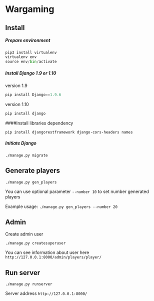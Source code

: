 # Wargaming

## Install

##### Prepare environment

```python
pip3 install virtualenv
virtualenv env
source env/bin/activate
```
#####  Install Django 1.9 or 1.10

version 1.9
```python
pip install Django==1.9.6 
```
version 1.10
```python
pip install django
```
####Install libraries dependency

```
pip install djangorestframework django-cors-headers names
```

##### Initiate Django

```
./manage.py migrate
```

## Generate players

```
./manage.py gen_players
```

You can use optional parameter ``--number 10`` to set number generated players

Example usage: ``./manage.py gen_players --number 20``

## Admin

Create admin user
```
./manage.py createsuperuser
```

You can see information about user here
``http://127.0.0.1:8000/admin/players/player/``


## Run server
```
./manage.py runserver
```

Server address ``http://127.0.0.1:8000/`` 

